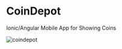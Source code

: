 # CoinDepot
Ionic/Angular Mobile App for Showing Coins


![coindepot](https://user-images.githubusercontent.com/6895474/115641861-c9f26200-a2ce-11eb-81c0-82203837dee4.png)

